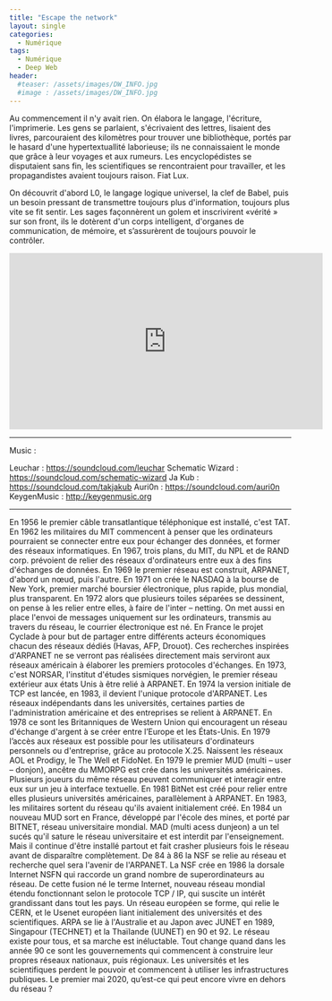 ```yaml
---
title: "Escape the network"
layout: single
categories:
  - Numérique 
tags:
  - Numérique
  - Deep Web
header:
  #teaser: /assets/images/DW_INFO.jpg
  #image : /assets/images/DW_INFO.jpg
---
```

Au commencement il n'y avait rien. On élabora le langage, l'écriture, l'imprimerie. Les gens se parlaient, s'écrivaient des lettres, lisaient des livres, parcouraient des kilomètres pour trouver une bibliothèque, portés par le hasard d'une hypertextuallité laborieuse; ils ne connaissaient le monde que grâce à leur voyages et aux rumeurs. Les encyclopédistes se disputaient sans fin, les scientifiques se rencontraient pour travailler, et les propagandistes avaient toujours raison.
Fiat Lux.

On découvrit d'abord L0, le langage logique universel, la clef de Babel, puis un besoin pressant de transmettre toujours plus d'information, toujours plus vite se fit sentir. Les sages façonnèrent un golem et inscrivirent «vérité » sur son front, ils le dotèrent d'un corps intelligent, d'organes de communication, de mémoire, et s’assurèrent de toujours pouvoir le contrôler.

<iframe width="560" height="315" src="https://www.youtube.com/embed/-XDQzLRjgOE" title="YouTube video player" frameborder="0" allow="accelerometer; autoplay; clipboard-write; encrypted-media; gyroscope; picture-in-picture; web-share" allowfullscreen></iframe>

---

Music :

Leuchar : https://soundcloud.com/leuchar
Schematic Wizard : https://soundcloud.com/schematic-wizard
Ja Kub : https://soundcloud.com/takjakub
Auri0n : https://soundcloud.com/auri0n
KeygenMusic : http://keygenmusic.org

---

En 1956 le premier câble transatlantique téléphonique est installé, c'est TAT.
En 1962 les militaires du MIT commencent à penser que les ordinateurs pourraient se connecter entre eux pour échanger des données, et former des réseaux informatiques.
En 1967, trois plans, du MIT, du NPL et de RAND corp. prévoient de relier des réseaux d'ordinateurs entre eux à des fins d'échanges de données.
En 1969 le premier réseau est construit, ARPANET, d'abord un nœud, puis l'autre.
En 1971 on crée le NASDAQ à  la bourse de New York, premier marché boursier électronique, plus rapide, plus mondial, plus transparent.
En 1972 alors que plusieurs toiles séparées se dessinent, on pense à les relier entre elles, à faire de l'inter – netting. On met aussi en place l'envoi de messages uniquement sur les ordinateurs, transmis au travers du réseau, le courrier électronique est né.
En France le projet Cyclade à pour but de partager entre différents acteurs économiques chacun des réseaux dédiés (Havas, AFP, Drouot). Ces recherches inspirées d'ARPANET ne se verront pas réalisées directement mais serviront aux réseaux américain à élaborer les premiers protocoles d'échanges. 
En 1973, c'est NORSAR, l'institut d'études sismiques norvégien, le premier réseau extérieur aux états Unis à être relié à ARPANET. 
En 1974 la version initiale de TCP est lancée, en 1983, il devient l'unique protocole d'ARPANET. Les réseaux indépendants dans les universités, certaines parties de l'administration américaine et des entreprises se relient à ARPANET. 
En 1978 ce sont les Britanniques de Western Union qui encouragent un réseau d'échange d'argent à se créer entre l’Europe et les États-Unis. En 1979 l’accès aux réseaux est possible pour les utilisateurs d'ordinateurs personnels ou d'entreprise, grâce au protocole X.25. Naissent les réseaux AOL et Prodigy, le The Well et FidoNet.
En 1979 le premier MUD (multi – user – donjon), ancêtre du MMORPG est crée dans les universités américaines. Plusieurs joueurs du même réseau peuvent communiquer et interagir entre eux sur un jeu à interface textuelle.
En 1981 BitNet est créé pour relier entre elles plusieurs universités américaines, parallèlement à ARPANET.
En 1983, les militaires sortent du réseau qu'ils avaient initialement créé. 
En 1984 un nouveau MUD sort en France, développé par l'école des mines, et porté par BITNET, réseau universitaire mondial. MAD (multi acess dunjeon) a un tel sucés qu'il sature le réseau universitaire et est interdit par l'enseignement. Mais il continue d'être installé partout et fait crasher plusieurs fois le réseau avant de disparaître complètement.
De 84 à 86 la NSF se relie au réseau et recherche quel sera l'avenir de l'ARPANET. La NSF crée en 1986 la dorsale Internet NSFN qui raccorde un grand nombre de superordinateurs au réseau. De cette fusion né le terme Internet, nouveau réseau mondial étendu fonctionnant selon le protocole TCP / IP, qui suscite un intérêt grandissant dans tout les pays. Un réseau européen se forme, qui relie le CERN, et le Usenet européen liant initialement des universités et des scientifiques. ARPA se lie à l'Australie et au Japon avec JUNET en 1989, Singapour (TECHNET) et la Thaïlande (UUNET) en 90 et 92. 
Le réseau existe pour tous, et sa marche est inéluctable. Tout change quand dans les année 90 ce sont les gouvernements qui commencent à construire leur propres réseaux nationaux, puis régionaux. Les universités et les scientifiques perdent le pouvoir et commencent à utiliser les infrastructures publiques. 
Le premier mai 2020, qu’est-ce qui peut encore vivre en dehors du réseau ?

